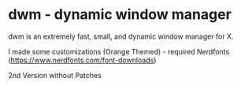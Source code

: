 dwm - dynamic window manager
============================
dwm is an extremely fast, small, and dynamic window manager for X.

I made some customizations (Orange Themed) -
required Nerdfonts (https://www.nerdfonts.com/font-downloads)

2nd Version without Patches
